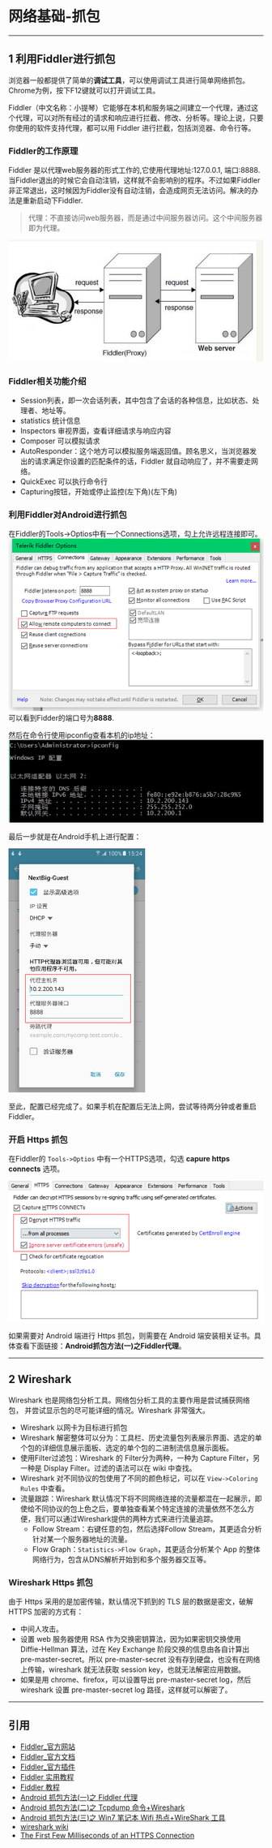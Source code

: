 # 网络基础-抓包

---
## 1 利用Fiddler进行抓包

浏览器一般都提供了简单的**调试工具**，可以使用调试工具进行简单网络抓包。Chrome为例，按下F12键就可以打开调试工具。

Fiddler（中文名称：小提琴）它能够在本机和服务端之间建立一个代理，通过这个代理，可以对所有经过的请求和响应进行拦截、修改、分析等。理论上说，只要你使用的软件支持代理，都可以用 Fiddler 进行拦截，包括浏览器、命令行等。

### Fiddler的工作原理

Fiddler 是以代理web服务器的形式工作的,它使用代理地址:127.0.0.1, 端口:8888\. 当Fiddler退出的时候它会自动注销，这样就不会影响别的程序。不过如果Fiddler非正常退出，这时候因为Fiddler没有自动注销，会造成网页无法访问。解决的办法是重新启动下Fiddler.

>代理：不直接访问web服务器，而是通过中间服务器访问。这个中间服务器即为代理。

![](index_files/6eae5144-9a9a-4936-997f-39c4ae97c696.jpg)

###  Fiddler相关功能介绍

- Session列表，即一次会话列表，其中包含了会话的各种信息，比如状态、处理者、地址等。
- statistics 统计信息
- Inspectors 审视界面，查看详细请求与响应内容
- Composer 可以模拟请求
- AutoResponder：这个地方可以模拟服务端返回值。顾名思义，当浏览器发出的请求满足你设置的匹配条件的话，Fiddler 就自动响应了，并不需要走网络。
- QuickExec 可以执行命令行
- Capturing按钮，开始或停止监控(左下角)(左下角)

###  利用Fiddler对Android进行抓包

在Fiddler的Tools->Optios中有一个Connections选项，勾上允许远程连接即可。
![](index_files/a89cc721-c095-4378-ad33-b2d96e333497.png)
可以看到Fidder的端口号为**8888**.

然后在命令行使用ipconfig查看本机的ip地址：
![](index_files/8f8f7d7f-a77a-4b51-989f-2d66ae732871.png)

最后一步就是在Android手机上进行配置：

![](index_files/6c3d1156-6469-450a-8239-5881b642d6b8.png)

至此，配置已经完成了。如果手机在配置后无法上网，尝试等待两分钟或者重启Fiddler。

###  开启 Https 抓包

在Fiddler的 `Tools->Optios` 中有一个HTTPS选项，勾选 **capure https connects** 选项。

![](index_files/20677acf-9387-47eb-bc87-0337658ecbca.png)

如果需要对 Android 端进行 Https 抓包，则需要在 Android 端安装相关证书。具体查看下面链接：**Android抓包方法(一)之Fiddler代理**。
 
---
## 2 Wireshark

Wireshark 也是网络包分析工具。网络包分析工具的主要作用是尝试捕获网络包， 并尝试显示包的尽可能详细的情况。Wireshark 非常强大。

- Wireshark 以网卡为目标进行抓包
- Wireshark 解密整体可以分为：工具栏、历史流量包列表展示界面、选定的单个包的详细信息展示面板、选定的单个包的二进制流信息展示面板。
- 使用Filter过滤包：Wireshark 的 Filter分为两种，一种为 Capture Filter，另一种是 Display Filter。过滤的语法可以在 wiki 中查找。
- Wireshark 对不同协议的包使用了不同的颜色标记，可以在 `View->Coloring Rules` 中查看。
- 流量跟踪：Wireshark 默认情况下将不同网络连接的流量都混在一起展示，即使给不同协议的包上色之后，要单独查看某个特定连接的流量依然不怎么方便，我们可以通过Wireshark提供的两种方式来进行流量追踪。
    - Follow Stream：右键任意的包，然后选择Follow Stream，其更适合分析针对某一个服务器地址的流量。
    - Flow Graph：`Statistics->Flow Graph`，其更适合分析某个 App    的整体网络行为，包含从DNS解析开始到和多个服务器交互等。


### Wireshark Https 抓包

由于 Https 采用的是加密传输，默认情况下抓到的 TLS 层的数据是密文，破解 HTTPS 加密的方式有：

- 中间人攻击。
- 设置 web 服务器使用 RSA 作为交换密钥算法，因为如果密钥交换使用 Diffie-Hellman 算法，过在 Key Exchange 阶段交换的信息由各自计算出 pre-master-secret。所以 pre-master-secret 没有存到硬盘，也没有在网络上传输，wireshark 就无法获取 session key，也就无法解密应用数据。
- 如果是用 chrome、firefox，可以设置导出 pre-master-secret log，然后 wireshark 设置 pre-master-secret log 路径，这样就可以解密了。


---
## 引用

* [Fiddler_官方网站](http://www.telerik.com/fiddler)
* [Fiddler_官方文档](http://docs.telerik.com/fiddler/configure-fiddler/tasks/configurefiddler)
* [Fiddler_官方插件](http://www.telerik.com/fiddler/add-ons)
* [Fiddler 实用教程](https://segmentfault.com/a/1190000004240812)
* [Fiddler 教程](http://www.jianshu.com/p/99b6b4cd273c)
* [Android 抓包方法(一)之 Fiddler 代理](http://www.cnblogs.com/findyou/p/3491014.html)
* [Android 抓包方法(二)之 Tcpdump 命令+Wireshark](https://www.cnblogs.com/findyou/p/3491035.html)
* [Android 抓包方法(三)之 Win7 笔记本 Wifi 热点+WireShark 工具](https://www.cnblogs.com/findyou/p/3491065.html)
* [wireshark wiki](https://wiki.wireshark.org/)
* [The First Few Milliseconds of an HTTPS Connection](http://www.moserware.com/2009/06/first-few-milliseconds-of-https.html)